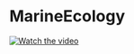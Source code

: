 # MarineEcology

[![Watch the video](https://img.youtube.com/vi/deLHGdb3W9Q/maxresdefault.jpg)](https://www.youtube.com/watch?v=deLHGdb3W9Q)

